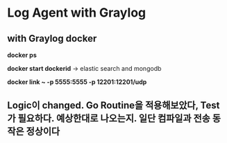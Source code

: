 # Log Agent with Graylog
## with Graylog docker

**docker ps**

**docker start dockerid** -> elastic search and mongodb

**docker link ~ -p 5555:5555 -p 12201:12201/udp**

## Logic이 changed. Go Routine을 적용해보았다, Test가 필요하다. 예상한대로 나오는지. 일단 컴파일과 전송 동작은 정상이다
